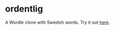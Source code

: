# ordentlig
A Wordle clone with Swedish words. Try it out [here](https://filipni.github.io/ordentlig/).
